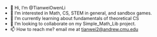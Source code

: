 - 👋 Hi, I’m @TianweiOwenLi
- 👀 I’m interested in Math, CS, STEM in general, and sandbox games.
- 🌱 I’m currently learning about fundamentals of theoretical CS
- 💞️ I’m looking to collaborate on my Simple_Math_Lib project.
- 📫 How to reach me? email me at tianwei2@andrew.cmu.edu

<!---
TianweiOwenLi/TianweiOwenLi is a ✨ special ✨ repository because its `README.md` (this file) appears on your GitHub profile.
You can click the Preview link to take a look at your changes.
--->

